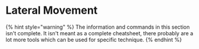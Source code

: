 # Lateral Movement

{% hint style="warning" %}
The information and commands in this section isn't complete. It isn't meant as a complete cheatsheet, there probably are a lot more tools which can be used for specific technique.
{% endhint %}
